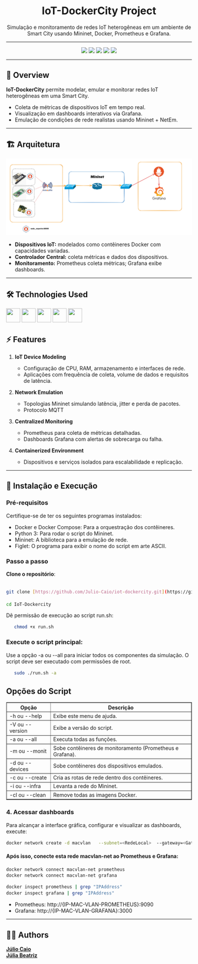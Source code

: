<h1 align="center"> IoT-DockerCity Project</h1>

<p align="center">
Simulação e monitoramento de redes IoT heterogêneas em um ambiente de Smart City usando Mininet, Docker, Prometheus e Grafana.
</p>

---

<p align="center">
<a href="#"><img src="https://img.shields.io/badge/Status-Em%20Desenvolvimento-yellow" /></a>
<a href="#"><img src="https://img.shields.io/badge/Mininet-v2.3.0-blue" /></a>
<a href="#"><img src="https://img.shields.io/badge/Docker-v24.0.6-blue" /></a>
<a href="#"><img src="https://img.shields.io/badge/Grafana-v10.0-orange" /></a>
<a href="#"><img src="https://img.shields.io/badge/Prometheus-v2.46.0-green" /></a>
</p>

---

## 📖 Overview

**IoT-DockerCity** permite modelar, emular e monitorar redes IoT heterogêneas em uma Smart City.

* Coleta de métricas de dispositivos IoT em tempo real.
* Visualização em dashboards interativos via Grafana.
* Emulação de condições de rede realistas usando Mininet + NetEm.

---

## 🏗️ Arquitetura

![Arquitetura Geral](preview/topology.png)

* **Dispositivos IoT:** modelados como contêineres Docker com capacidades variadas.
* **Controlador Central:** coleta métricas e dados dos dispositivos.
* **Monitoramento:** Prometheus coleta métricas; Grafana exibe dashboards.

---

## 🛠️ Technologies Used

<div style="display: inline-block">
    <img src="https://cdn.jsdelivr.net/gh/devicons/devicon/icons/python/python-original.svg" width="38" height="38" />
    <img src="https://cdn.jsdelivr.net/gh/devicons/devicon/icons/docker/docker-original.svg" width="38" height="38" />
    <img src="https://cdn.jsdelivr.net/gh/devicons/devicon/icons/linux/linux-original.svg" width="38" height="38" />
    <img src="https://cdn.jsdelivr.net/gh/devicons/devicon/icons/prometheus/prometheus-original.svg" width="38" height="38" />
    <img src="https://cdn.jsdelivr.net/gh/devicons/devicon/icons/grafana/grafana-original.svg" width="38" height="38" />
</div>

## ⚡ Features

1. **IoT Device Modeling**

   * Configuração de CPU, RAM, armazenamento e interfaces de rede.
   * Aplicações com frequência de coleta, volume de dados e requisitos de latência.

2. **Network Emulation**

   * Topologias Mininet simulando latência, jitter e perda de pacotes.
   * Protocolo MQTT

3. **Centralized Monitoring**

   * Prometheus para coleta de métricas detalhadas.
   * Dashboards Grafana com alertas de sobrecarga ou falha.

4. **Containerized Environment**

   * Dispositivos e serviços isolados para escalabilidade e replicação.

---

## 🚀 Instalação e Execução

### Pré-requisitos
Certifique-se de ter os seguintes programas instalados:

- Docker e Docker Compose: Para a orquestração dos contêineres.
- Python 3: Para rodar o script do Mininet.
- Mininet: A biblioteca para a emulação de rede.
- Figlet: O programa para exibir o nome do script em arte ASCII.

### Passo a passo

**Clone o repositório**:

```bash

git clone [https://github.com/Julio-Caio/iot-dockercity.git](https://github.com/seurepositorio/iot-dockercity.git)

cd IoT-Dockercity
```

Dê permissão de execução ao script run.sh:
```bash
   chmod +x run.sh
```

### Execute o script principal:

Use a opção -a ou --all para iniciar todos os componentes da simulação. O script deve ser executado com permissões de root.

```bash
   sudo ./run.sh -a
```

## Opções do Script

<table border="1">
  <tr>
    <th>Opção</th>
    <th>Descrição</th>
  </tr>
  <tr>
    <td>-h ou --help</td>
    <td>Exibe este menu de ajuda.</td>
  </tr>
  <tr>
    <td>-V ou --version</td>
    <td>Exibe a versão do script.</td>
  </tr>
  <tr>
    <td>-a ou --all</td>
    <td>Executa todas as funções.</td>
  </tr>
  <tr>
    <td>-m ou --monit</td>
    <td>Sobe contêineres de monitoramento (Prometheus e Grafana).</td>
  </tr>
  <tr>
    <td>-d ou --devices</td>
    <td>Sobe contêineres dos dispositivos emulados.</td>
  </tr>
  <tr>
    <td>-c ou --create</td>
    <td>Cria as rotas de rede dentro dos contêineres.</td>
  </tr>
  <tr>
    <td>-i ou --infra</td>
    <td>Levanta a rede do Mininet.</td>
  </tr>
  <tr>
    <td>-cl ou --clean</td>
    <td>Remove todas as imagens Docker.</td>
  </tr>
</table>


### 4. Acessar dashboards

Para alcançar a interface gráfica, configurar e visualizar as dashboards, execute:

```bash
docker network create -d macvlan   --subnet=<RedeLocal>  --gateway=<GatewayLocal>   -o parent={interface física de rede}   macvlan-net
```

#### Após isso, conecte esta rede **macvlan-net** ao Prometheus e Grafana:

```bash
docker network connect macvlan-net prometheus
docker network connect macvlan-net grafana
```

```bash
docker inspect prometheus | grep "IPAddress"
docker inspect grafana | grep "IPAddress"
```

* Prometheus: http://{IP-MAC-VLAN-PROMETHEUS}:9090
* Grafana: http://{IP-MAC-VLAN-GRAFANA}:3000

---

## 🧑‍💻 Authors

<a href="https://github.com/Julio-Caio"><b>Júlio Caio</b></a><br>
<a href="https://github.com/JuliaSantss"><b>Júlia Beatriz</b></a>